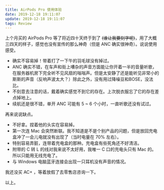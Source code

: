 ```yaml
---
title: AirPods Pro 使用体验
date: 2019-12-18 19:11:07
update: 2019-12-18 19:11:07
tags: Review
---
```


上个月买的 AirPods Pro 等了将近四十天终于到了 ~~(谁让我要刻字呢)~~，用了大概三四天的样子，感觉也没有宣传的那么神奇（但是 ANC 确实很神奇）。说说使用感受。

- 确实不容易掉！带着打了一下午的羽毛球没有掉过。  
- ANC 确实不错，在车声和街上嘈杂的声音方面能让你开着一半的音量听歌，在服务器机房下完全听不见风扇的嗡嗡声。但是太安静了还是能听见非常小的斯斯的声音（反响声波太大？）除此之外，没有用过降噪豆和BOSE，没法比。  
- 不刻意去注意的话，戴着确实感觉不到它的存在。上次脱衣服忘了它的存在差点掉地上。  
- 续航还是很不错，单开 ANC 可能有 5 ~ 6 个小时，一直听歌还没有试过。

再来说说缺点。  
- 不好拿。捏着他的头实在容易掉。  
- 第一次连 Mac 会突然断联。我不知道是不是个别产品的问题，但是放回充电盒冲了一会儿电就没有出现了（当时电量在 70% 左右）。  
- 特别容易弄脏，连带着充电盒的那种。充电盒有些死角还不好清洁。  
- 附带的 C 转 L 的线对我来说不太好用，我唯一 C 口的充电头只有 Mac 的。所以只能用无线充电了。
- 与 Windows 电脑蓝牙连接会出现一只耳机没有声音的情况。

我还没买 AC+ ，等着放假了去零售店咨询一下。

以上。
